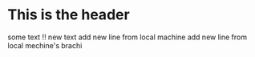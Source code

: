 # This is the header
some text !!
new text
add new line from local machine
add new line from local mechine's brachi